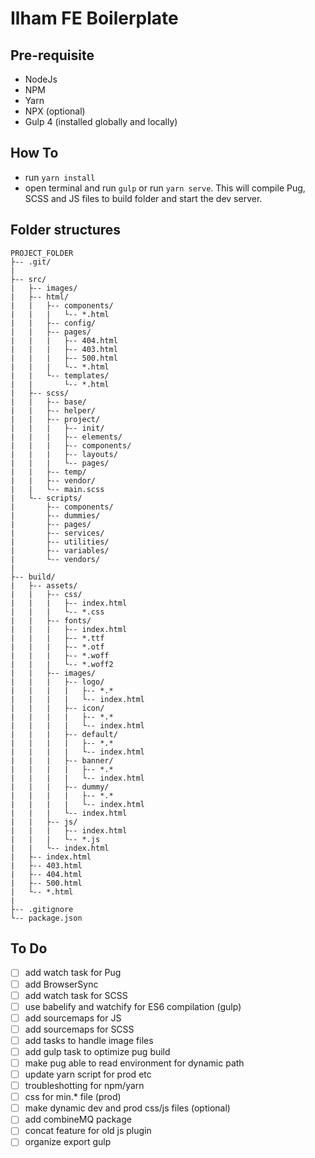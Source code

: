 # Ilham FE Boilerplate

## Pre-requisite
* NodeJs
* NPM
* Yarn
* NPX (optional)
* Gulp 4 (installed globally and locally)

## How To
* run `yarn install`
* open terminal and run `gulp` or run `yarn serve`. This will compile Pug, SCSS and JS files to build folder and start the dev server.

## Folder structures
```
PROJECT_FOLDER
├-- .git/
|
├-- src/
|   ├-- images/
|   ├-- html/
|   |   ├-- components/
|   |   |   └-- *.html
|   |   ├-- config/
|   |   ├-- pages/
|   |   |   ├-- 404.html
|   |   |   ├-- 403.html
|   |   |   ├-- 500.html
|   |   |   └-- *.html
|   |   └-- templates/
|   |       └-- *.html
|   ├-- scss/
|   |   ├-- base/
|   |   ├-- helper/
|   |   ├-- project/
|   |   |   ├-- init/
|   |   |   ├-- elements/
|   |   |   ├-- components/
|   |   |   ├-- layouts/
|   |   |   └-- pages/
|   |   ├-- temp/
|   |   ├-- vendor/
|   |   └-- main.scss
|   └-- scripts/
|       ├-- components/
|       ├-- dummies/
|       ├-- pages/
|       ├-- services/
|       ├-- utilities/
|       ├-- variables/
|       └-- vendors/
|
├-- build/
|   ├-- assets/
|   |   ├-- css/
|   |   |   ├-- index.html
|   |   |   └-- *.css
|   |   ├-- fonts/
|   |   |   ├-- index.html
|   |   |   ├-- *.ttf
|   |   |   ├-- *.otf
|   |   |   ├-- *.woff
|   |   |   └-- *.woff2
|   |   ├-- images/
|   |   |   ├-- logo/
|   |   |   |   ├-- *.*
|   |   |   |   └-- index.html
|   |   |   ├-- icon/
|   |   |   |   ├-- *.*
|   |   |   |   └-- index.html
|   |   |   ├-- default/
|   |   |   |   ├-- *.*
|   |   |   |   └-- index.html
|   |   |   ├-- banner/
|   |   |   |   ├-- *.*
|   |   |   |   └-- index.html
|   |   |   ├-- dummy/
|   |   |   |   ├-- *.*
|   |   |   |   └-- index.html
|   |   |   └-- index.html
|   |   ├-- js/
|   |   |   ├-- index.html
|   |   |   └-- *.js
|   |   └-- index.html
|   ├-- index.html
|   ├-- 403.html
|   ├-- 404.html
|   ├-- 500.html
|   └-- *.html
|
├-- .gitignore
└-- package.json

```

## To Do
- [ ] add watch task for Pug
- [ ] add BrowserSync
- [ ] add watch task for SCSS
- [ ] use babelify and watchify for ES6 compilation (gulp)
- [ ] add sourcemaps for JS
- [ ] add sourcemaps for SCSS
- [ ] add tasks to handle image files
- [ ] add gulp task to optimize pug build
- [ ] make pug able to read environment for dynamic path
- [ ] update yarn script for prod etc
- [ ] troubleshotting for npm/yarn
- [ ] css for min.* file (prod)
- [ ] make dynamic dev and prod css/js files (optional)
- [ ] add combineMQ package
- [ ] concat feature for old js plugin
- [ ] organize export gulp
